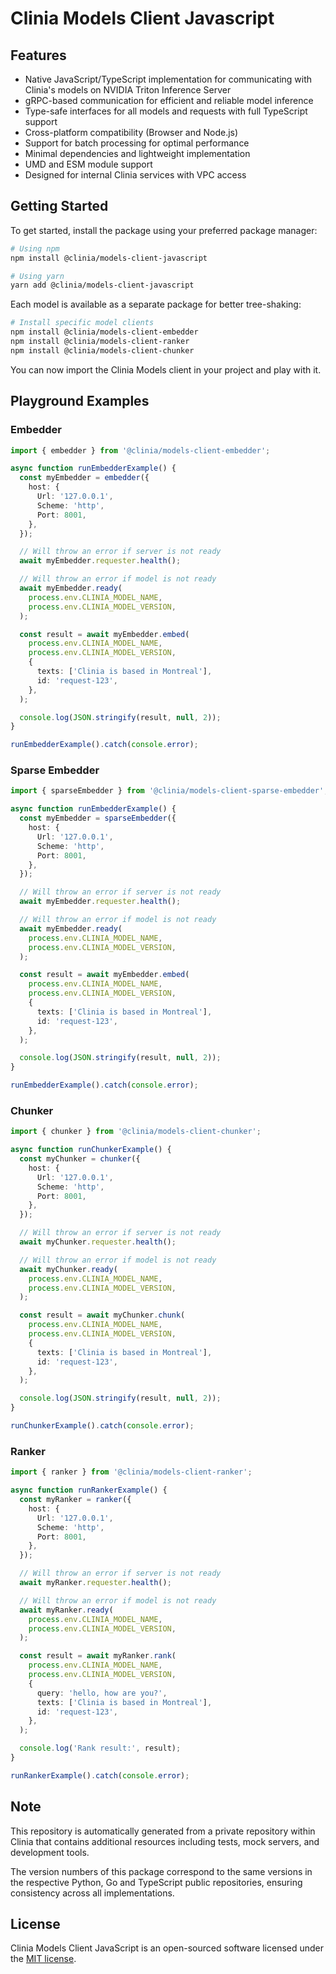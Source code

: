 # Clinia Models Client Javascript

## Features

- Native JavaScript/TypeScript implementation for communicating with Clinia's models on NVIDIA Triton Inference Server
- gRPC-based communication for efficient and reliable model inference
- Type-safe interfaces for all models and requests with full TypeScript support
- Cross-platform compatibility (Browser and Node.js)
- Support for batch processing for optimal performance
- Minimal dependencies and lightweight implementation
- UMD and ESM module support
- Designed for internal Clinia services with VPC access

## Getting Started

To get started, install the package using your preferred package manager:

```bash
# Using npm
npm install @clinia/models-client-javascript

# Using yarn
yarn add @clinia/models-client-javascript
```

Each model is available as a separate package for better tree-shaking:

```bash
# Install specific model clients
npm install @clinia/models-client-embedder
npm install @clinia/models-client-ranker
npm install @clinia/models-client-chunker
```

You can now import the Clinia Models client in your project and play with it.

## Playground Examples

### Embedder

```typescript
import { embedder } from '@clinia/models-client-embedder';

async function runEmbedderExample() {
  const myEmbedder = embedder({
    host: {
      Url: '127.0.0.1',
      Scheme: 'http',
      Port: 8001,
    },
  });

  // Will throw an error if server is not ready
  await myEmbedder.requester.health();

  // Will throw an error if model is not ready
  await myEmbedder.ready(
    process.env.CLINIA_MODEL_NAME,
    process.env.CLINIA_MODEL_VERSION,
  );

  const result = await myEmbedder.embed(
    process.env.CLINIA_MODEL_NAME,
    process.env.CLINIA_MODEL_VERSION,
    {
      texts: ['Clinia is based in Montreal'],
      id: 'request-123',
    },
  );

  console.log(JSON.stringify(result, null, 2));
}

runEmbedderExample().catch(console.error);
```

### Sparse Embedder

```typescript
import { sparseEmbedder } from '@clinia/models-client-sparse-embedder';

async function runEmbedderExample() {
  const myEmbedder = sparseEmbedder({
    host: {
      Url: '127.0.0.1',
      Scheme: 'http',
      Port: 8001,
    },
  });

  // Will throw an error if server is not ready
  await myEmbedder.requester.health();

  // Will throw an error if model is not ready
  await myEmbedder.ready(
    process.env.CLINIA_MODEL_NAME,
    process.env.CLINIA_MODEL_VERSION,
  );

  const result = await myEmbedder.embed(
    process.env.CLINIA_MODEL_NAME,
    process.env.CLINIA_MODEL_VERSION,
    {
      texts: ['Clinia is based in Montreal'],
      id: 'request-123',
    },
  );

  console.log(JSON.stringify(result, null, 2));
}

runEmbedderExample().catch(console.error);
```

### Chunker

```typescript
import { chunker } from '@clinia/models-client-chunker';

async function runChunkerExample() {
  const myChunker = chunker({
    host: {
      Url: '127.0.0.1',
      Scheme: 'http',
      Port: 8001,
    },
  });

  // Will throw an error if server is not ready
  await myChunker.requester.health();

  // Will throw an error if model is not ready
  await myChunker.ready(
    process.env.CLINIA_MODEL_NAME,
    process.env.CLINIA_MODEL_VERSION,
  );

  const result = await myChunker.chunk(
    process.env.CLINIA_MODEL_NAME,
    process.env.CLINIA_MODEL_VERSION,
    {
      texts: ['Clinia is based in Montreal'],
      id: 'request-123',
    },
  );

  console.log(JSON.stringify(result, null, 2));
}

runChunkerExample().catch(console.error);
```

### Ranker

```typescript
import { ranker } from '@clinia/models-client-ranker';

async function runRankerExample() {
  const myRanker = ranker({
    host: {
      Url: '127.0.0.1',
      Scheme: 'http',
      Port: 8001,
    },
  });

  // Will throw an error if server is not ready
  await myRanker.requester.health();

  // Will throw an error if model is not ready
  await myRanker.ready(
    process.env.CLINIA_MODEL_NAME,
    process.env.CLINIA_MODEL_VERSION,
  );

  const result = await myRanker.rank(
    process.env.CLINIA_MODEL_NAME,
    process.env.CLINIA_MODEL_VERSION,
    {
      query: 'hello, how are you?',
      texts: ['Clinia is based in Montreal'],
      id: 'request-123',
    },
  );

  console.log('Rank result:', result);
}

runRankerExample().catch(console.error);
```

## Note

This repository is automatically generated from a private repository within Clinia that contains additional resources including tests, mock servers, and development tools.

The version numbers of this package correspond to the same versions in the respective Python, Go and TypeScript public repositories, ensuring consistency across all implementations.

## License

Clinia Models Client JavaScript is an open-sourced software licensed under the [MIT license](LICENSE).
